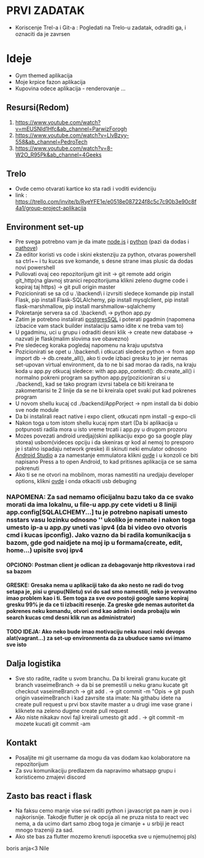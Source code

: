 # PRVI ZADATAK
- Koriscenje Trel-a i Git-a : Pogledati na Trelo-u zadatak, odraditi ga, i oznaciti da je zavrsen

# Ideje
- Gym themed aplikacija
- Moje krpice fazon aplikacija
- Kupovina odece aplikacija - renderovanje 
...

## Resursi(Redom)
1. https://www.youtube.com/watch?v=mEUSNId1Hfc&ab_channel=ParwizForogh
2. https://www.youtube.com/watch?v=LlvBzyy-558&ab_channel=PedroTech
3. https://www.youtube.com/watch?v=8-W2O_R95Pk&ab_channel=4Geeks

## Trelo
- Ovde cemo otvarati kartice ko sta radi i voditi evidenciju
- link : https://trello.com/invite/b/RyeYFE1e/e0518e087224f8c5c7c90b3e90c8f4a1/group-project-aplikacija

## Environment set-up
- Pre svega potrebno vam je da imate [node.js](https://nodejs.org/en/download/) i [python](https://www.python.org/downloads/) (pazi da dodas i [pathove](https://www.configserverfirewall.com/windows-10/add-python-to-path-windows-10/))
- Za editor koristi vs code i skini ekstenziju za python, otvaras powershell sa ctrl+~ i tu kucas sve komande, s desne strane imas plusic da dodas novi powershell
- Pullovati ovaj ceo repozitorijum git init -> git remote add origin git_http(na glavnoj stranici repozitorijuma klikni zeleno dugme code i kopiraj taj https) -> git pull origin master
- Pozicionirati se sa cd u .\backend\ i izvrsiti sledece komande pip install Flask, pip install Flask-SQLAlchemy, pip install mysqlclient, pip install flask-marshmallow, pip install marshmallow-sqlalchemy
- Pokretanje servera sa cd .\backend\ -> python app.py
- Zatim je potrebno instalirati [postgresSQL](https://www.postgresql.org/download/) i poterati pgadmin (napomena izbacice vam stack builder instalaciju samo idite x ne treba vam to)
- U pgadminu, uci u grupu i odraditi desni klik -> create new database -> nazvati je flask(malim slovima sve obavezno)
- Pre sledeceg koraka pogledaj napomenu na kraju uputstva
- Pozicionirati se opet u .\backend\ i otkucati sledece python -> from app import db -> db.create_all(), ako ti ovde izbaci gresku to je jer nemas set-upovan virtual environment, da to ne bi sad morao da radis, na kraju koda u app.py otkucaj sledece: 
with app.app_context():
    db.create_all()
i normalno pokreni program sa python app.py(pozicioniran si u ./backend), kad se tako program izvrsi tabela ce biti kreirana te zakomentarisi te 2 linije da se ne bi kreirala opet svaki put kad pokrenes program
- U novom shellu kucaj cd ./backend/AppPorject -> npm install da bi dobio sve node module
- Da bi instalirali react native i expo client, otkucati npm install -g expo-cli
- Nakon toga u tom istom shellu kucaj npm start (Da bi aplikacija u potpunosti radila mora u isto vreme trcati i app.py u drugom prozoru
- Mozes povezati android uredjaj(skini aplikaciju expo go sa google play storea) usbom(videces opciju i da skeniras qr kod al nemoj to presporo je i stalno ispadaju network greske) ili skinuti neki emulator odnosno [Android Studio](https://www.google.com/search?q=android+studio&oq=android+studi&aqs=chrome.0.35i39j69i57j0i512l3j69i60j69i61l2.1606j0j7&sourceid=chrome&ie=UTF-8) a za namestanje emmulatora klikni [ovde](https://www.youtube.com/watch?v=x_lvdLil0Fk&ab_channel=Sarthak%27sTricks) i u konzoli ce biti napisano Press a to open Android, to kad pritisnes aplikacija ce se sama pokrenuti
- Ako ti se ne otvori na mobilnom, moras namestiti na uredjaju developer options, klikni [ovde](https://developer.android.com/studio/debug/dev-options) i onda otkaciti usb debuging
### NAPOMENA: Za sad nemamo oficijalnu bazu tako da ce svako morati da ima lokalnu, u file-u app.py cete videti u 8 liniji app.config[SQLALCHEMY...] tu je potrebno napisati umesto nsstars vasu lozinku odnosno '' ukoliko je nemate i nakon toga umesto ip-a u app.py uneti vas ipv4 (da bi video ovo otvoris cmd i kucas ipconfig). Jako vazno da bi radila komunikacija s bazom, gde god naidjete na moj ip u formama(create, edit, home...) upisite svoj ipv4
#### OPCIONO: Postman client je odlican za debagovanje http rikvestova i rad sa bazom
#### GRESKE: Gresaka nema u aplikaciji tako da ako nesto ne radi do tvog setapa je, pisi u grupu(Niletu) svi do sad smo namestili, neko je verovatno imao problem kao i ti. Sem toga za sve ovo postoji google samo kopiraj gresku 99% je da ce ti izbaciti resenje. Za greske gde nemas autoritet da pokrenes neku komandu, otvori cmd kao admin i onda probaj(u win search kucas cmd desni klik run as administrator)
#### TODO IDEJA: Ako neko bude imao motivaciju neka nauci neki devops alat(vagrant...) za set-up environmenta da za ubuduce samo svi imamo sve isto

## Dalja logistika
- Sve sto radite, radite u svom branchu. Da bi kreirali granu kucate git branch vaseimeBranch -> da bi se premestili u neku granu kucate git checkout vaseimeBranch -> git add . -> git commit -m "Opis -> git push origin vaseimeBranch i kad zavrsite sta imate: Na githabu idete na create pull request u prvi box stavite master a u drugi ime vase grane i kliknete na zeleno dugme create pull request
- Ako niste nikakav novi fajl kreirali umesto git add . -> git commit -m mozete kucati git commit -am 
## Kontakt
- Posaljite mi git username da mogu da vas dodam kao kolaboratore na repozitorijum
- Za svu komunikaciju predlazem da napravimo whatsapp grupu i koristicemo zmajevi discord

## Zasto bas react i flask
- Na faksu cemo manje vise svi raditi python i javascript pa nam je ovo i najkorisnije. Takodje flutter je ok opcija ali ne pruza nista to react vec nema, a da ucimo dart samo zbog toga je cimanje + u srbiji je react mnogo trazeniji za sad.
- Ako ste bas za flutter mozemo krenuti ispocetka sve u njemu(nemoj pls)

boris
anja<3
Nile
